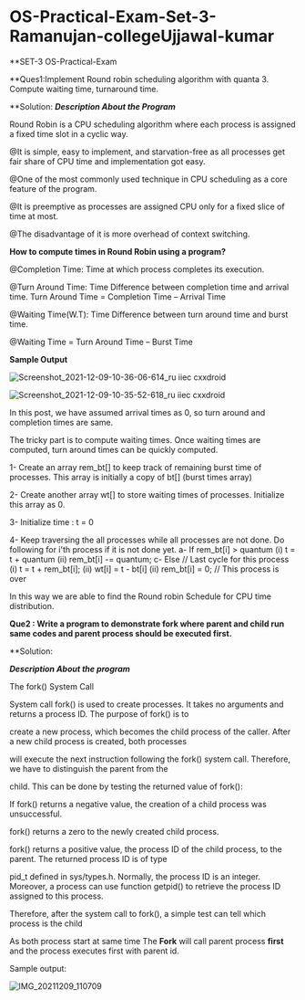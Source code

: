 # OS-Practical-Exam-Set-3-Ramanujan-collegeUjjawal-kumar

**SET-3 OS-Practical-Exam

**Ques1:Implement Round robin scheduling algorithm with quanta 3. Compute waiting time, 
turnaround time.

**Solution:
*********Description About the Program*********

Round Robin is a CPU scheduling algorithm where each process is assigned a fixed time slot in a cyclic way.

@It is simple, easy to implement, and starvation-free as all processes get fair share of CPU time and implementation got easy. 

@One of the most commonly used technique in CPU scheduling as a core feature of the program.

@It is preemptive as processes are assigned CPU only for a fixed slice of time at most.

@The disadvantage of it is more overhead of context switching.

**How to compute times in Round Robin using a program?**

@Completion Time: Time at which process completes its execution.

@Turn Around Time: Time Difference between completion time and arrival time. Turn Around Time = Completion Time – Arrival Time

@Waiting Time(W.T): Time Difference between turn around time and burst time. 

@Waiting Time = Turn Around Time – Burst Time

**Sample Output**

![Screenshot_2021-12-09-10-36-06-614_ru iiec cxxdroid](https://user-images.githubusercontent.com/83595564/145340001-f5e7b947-7114-422f-8988-c8734c21f330.jpg)

 
 ![Screenshot_2021-12-09-10-35-52-618_ru iiec cxxdroid](https://user-images.githubusercontent.com/83595564/145339365-2f379d0a-f5e1-4fd2-8372-c40401c890d9.jpg)
 
In this post, we have assumed arrival times as 0, so turn around and completion times are same.

The tricky part is to compute waiting times. Once waiting times are computed, turn around times can be quickly computed.

1- Create an array rem_bt[] to keep track of remaining
   burst time of processes. This array is initially a 
   copy of bt[] (burst times array)
   
2- Create another array wt[] to store waiting times
   of processes. Initialize this array as 0.
   
3- Initialize time : t = 0

4- Keep traversing the all processes while all processes
   are not done. Do following for i'th process if it is
   not done yet.
    a- If rem_bt[i] > quantum
       (i)  t = t + quantum
       (ii) rem_bt[i] -= quantum;
    c- Else // Last cycle for this process
       (i)  t = t + rem_bt[i];
       (ii) wt[i] = t - bt[i]
       (ii) rem_bt[i] = 0; // This process is over
       
In this way we are able to find the Round robin Schedule for CPU time distribution. 


**Que2 : Write a program to demonstrate fork where parent and child run same codes and parent 
process should be executed first.**

**Solution:

***Description About the program***

The fork() System Call

System call fork() is used to create processes. It takes no arguments and returns a process ID. The purpose of fork() is to

create a new process, which becomes the child process of the caller. After a new child process is created, both processes 

will execute the next instruction following the fork() system call. Therefore, we have to distinguish the parent from the

child. This can be done by testing the returned value of fork():

If fork() returns a negative value, the creation of a child process was unsuccessful.

fork() returns a zero to the newly created child process.

fork() returns a positive value, the process ID of the child process, to the parent. The returned process ID is of type

pid_t defined in sys/types.h. Normally, the process ID is an integer. Moreover, a process can use function getpid() to retrieve the process ID assigned to this process.

Therefore, after the system call to fork(), a simple test can tell which process is the child

As both process start at same time The **Fork** will call parent process **first** and the process executes first with parent id. 

Sample output:

![IMG_20211209_110709](https://user-images.githubusercontent.com/83595564/145342322-cd19e292-6d4b-4ad9-8234-6e80c7673f8e.jpg)

